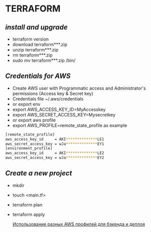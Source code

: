 # TERRAFORM
## _install and upgrade_
- terraform version
- download terraform***.zip
- unzip terraform***.zip
- rm terraform***.zip
- sudo mv terraform***.zip /bin/

## _Credentials for AWS_
- Create AWS user with Programmatic access and Administrator's permissions (Access key & Secret key)
- Credentials file ~/.aws/credentials
- or export env
- export AWS_ACCESS_KEY_ID=MyAccesskey
- export AWS_SECRET_ACCESS_KEY=Mysecretkey
- or export aws profile
- export AWS_PROFILE=remote_state_profile
as example
```sh
[remote_state_profile]
aws_access_key_id     = AKI**************LE1
aws_secret_access_key = wJa**************EY1
[environment_profile]
aws_access_key_id     = AKI**************LE2
aws_secret_access_key = wJa**************EY2
```

## _Create a new project_
- mkdir <projectname>
- touch <main.tf>
- terraform plan
- terraform apply

  [Использование разных AWS профилей для бэкенда и деплоя](https://notessysadmin.com/terraform-different-aws-profiles-for-s3-backend-and-environment)
